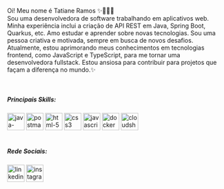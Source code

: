 Oi! Meu nome é Tatiane Ramos ✨👩🏽‍💻  
Sou uma desenvolvedora de software trabalhando em aplicativos web. Minha experiência inclui a criação de API REST em Java, Spring Boot, Quarkus, etc.
Amo estudar e aprender sobre novas tecnologias. Sou uma pessoa criativa e motivada, sempre em busca de novos desafios.
Atualmente, estou aprimorando meus conhecimentos em tecnologias frontend, como JavaScript e TypeScript, para me tornar uma desenvolvedora fullstack.
Estou ansiosa para contribuir para projetos que façam a diferença no mundo.✨
<div style="display: inline_block"><br>
  <h5>Principais Skills:</h5>
<img width="40" height="40" src="https://img.icons8.com/dusk/40/java-coffee-cup-logo.png" alt="java-coffee-cup-logo"/>
<img width="40" height="40" src="https://img.icons8.com/dusk/40/postman-api.png" alt="postman-api"/>
<img width="40" height="40" src="https://img.icons8.com/dusk/40/html-5.png" alt="html-5"/>
<img width="40" height="40" src="https://img.icons8.com/dusk/40/css3.png" alt="css3"/>
<img width="40" height="40" src="https://img.icons8.com/dusk/40/javascript.png" alt="javascript"/>
<img width="40" height="40" src="https://img.icons8.com/dusk/40/docker.png" alt="docker"/>
<img width="40" height="40" src="https://img.icons8.com/dusk/40/cloudshot.png" alt="cloudshot"/>
</div>  

<div style="display: inline_block"><br>
  <h5>Rede Sociais:</h5>
<a href="https://www.linkedin.com/in/tatiramos" target="_blank"><img width="40" height="40" src="https://img.icons8.com/dusk/40/linkedin--v1.png" alt="linkedin--v1"></a>
<a href="https://www.instagram.com/tatiramoos" target="_blank"><img width="40" height="40" src="https://img.icons8.com/dusk/40/instagram-new--v1.png" alt="instagram-new--v1"></a>
</div>




